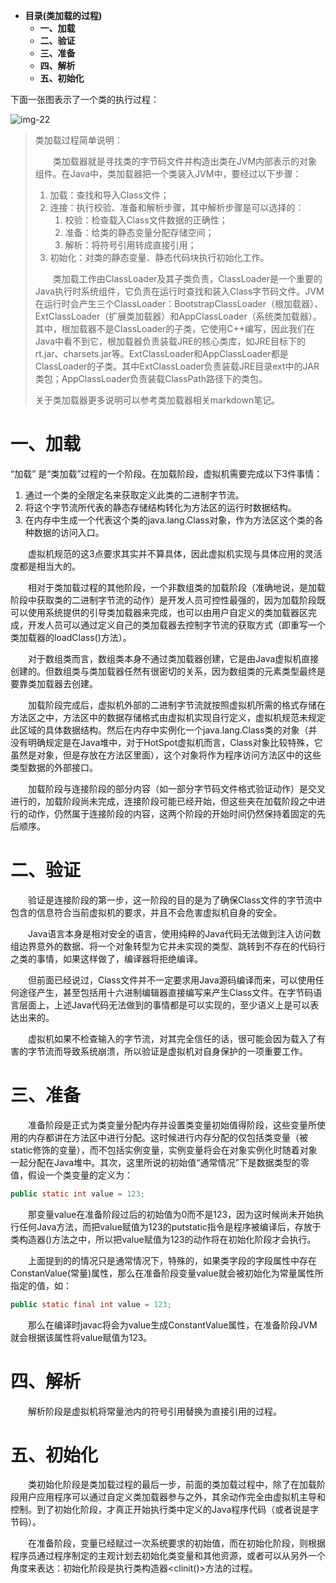 + **目录(类加载的过程)**
  + **一、加载**
  + **二、验证**
  + **三、准备**
  + **四、解析**
  + **五、初始化**

下面一张图表示了一个类的执行过程：

![img-22](https://note.youdao.com/yws/api/personal/file/6F7A400A5277497BBC40F0FC0C3798E6?method=download&shareKey=97954e12a5401139290ddd383c6450a0)

> 类加载过程简单说明：
>
> &emsp;&emsp;类加载器就是寻找类的字节码文件并构造出类在JVM内部表示的对象组件。在Java中，类加载器把一个类装入JVM中，要经过以下步骤：
>
> 1. 加载：查找和导入Class文件；
> 2. 连接：执行校验、准备和解析步骤，其中解析步骤是可以选择的：
>    1. 校验：检查载入Class文件数据的正确性；
>    2. 准备：给类的静态变量分配存储空间；
>    3. 解析：将符号引用转成直接引用；
> 3. 初始化：对类的静态变量、静态代码块执行初始化工作。
>
> &emsp;&emsp;类加载工作由ClassLoader及其子类负责，ClassLoader是一个重要的Java执行时系统组件，它负责在运行时查找和装入Class字节码文件。JVM在运行时会产生三个ClassLoader：BootstrapClassLoader（根加载器）、ExtClassLoader（扩展类加载器）和AppClassLoader（系统类加载器）。其中，根加载器不是ClassLoader的子类，它使用C++编写，因此我们在Java中看不到它，根加载器负责装载JRE的核心类库，如JRE目标下的rt.jar、charsets.jar等。ExtClassLoader和AppClassLoader都是ClassLoader的子类。其中ExtClassLoader负责装载JRE目录ext中的JAR类包；AppClassLoader负责装载ClassPath路径下的类包。
>
> 关于类加载器更多说明可以参考类加载器相关markdown笔记。

# 一、加载

“加载” 是“类加载”过程的一个阶段。在加载阶段，虚拟机需要完成以下3件事情：

1. 通过一个类的全限定名来获取定义此类的二进制字节流。
2. 将这个字节流所代表的静态存储结构转化为方法区的运行时数据结构。
3. 在内存中生成一个代表这个类的java.lang.Class对象，作为方法区这个类的各种数据的访问入口。

&emsp;&emsp;虚拟机规范的这3点要求其实并不算具体，因此虚拟机实现与具体应用的灵活度都是相当大的。

&emsp;&emsp;相对于类加载过程的其他阶段，一个非数组类的加载阶段（准确地说，是加载阶段中获取类的二进制字节流的动作）是开发人员可控性最强的，因为加载阶段既可以使用系统提供的引导类加载器来完成，也可以由用户自定义的类加载器区完成，开发人员可以通过定义自己的类加载器去控制字节流的获取方式（即重写一个类加载器的loadClass()方法）。

&emsp;&emsp;对于数组类而言，数组类本身不通过类加载器创建，它是由Java虚拟机直接创建的。但数组类与类加载器任然有很密切的关系，因为数组类的元素类型最终是要靠类加载器去创建。

&emsp;&emsp;加载阶段完成后，虚拟机外部的二进制字节流就按照虚拟机所需的格式存储在方法区之中，方法区中的数据存储格式由虚拟机实现自行定义，虚拟机规范未规定此区域的具体数据结构。然后在内存中实例化一个java.lang.Class类的对象（并没有明确规定是在Java堆中，对于HotSpot虚拟机而言，Class对象比较特殊，它虽然是对象，但是存放在方法区里面），这个对象将作为程序访问方法区中的这些类型数据的外部接口。

&emsp;&emsp;加载阶段与连接阶段的部分内容（如一部分字节码文件格式验证动作）是交叉进行的，加载阶段尚未完成，连接阶段可能已经开始，但这些夹在加载阶段之中进行的动作，仍然属于连接阶段的内容，这两个阶段的开始时间仍然保持着固定的先后顺序。

# 二、验证

&emsp;&emsp;验证是连接阶段的第一步，这一阶段的目的是为了确保Class文件的字节流中包含的信息符合当前虚拟机的要求，并且不会危害虚拟机自身的安全。

&emsp;&emsp;Java语言本身是相对安全的语言，使用纯粹的Java代码无法做到注入访问数组边界意外的数据、将一个对象转型为它并未实现的类型、跳转到不存在的代码行之类的事情，如果这样做了，编译器将拒绝编译。

&emsp;&emsp;但前面已经说过，Class文件并不一定要求用Java源码编译而来，可以使用任何途径产生，甚至包括用十六进制编辑器直接编写来产生Class文件。在字节码语言层面上，上述Java代码无法做到的事情都是可以实现的，至少语义上是可以表达出来的。

&emsp;&emsp;虚拟机如果不检查输入的字节流，对其完全信任的话，很可能会因为载入了有害的字节流而导致系统崩溃，所以验证是虚拟机对自身保护的一项重要工作。

# 三、准备

&emsp;&emsp;准备阶段是正式为类变量分配内存并设置类变量初始值得阶段，这些变量所使用的内存都讲在方法区中进行分配。这时候进行内存分配的仅包括类变量（被static修饰的变量），而不包括实例变量，实例变量将会在对象实例化时随着对象一起分配在Java堆中。其次，这里所说的初始值“通常情况”下是数据类型的零值，假设一个类变量的定义为：

```java
public static int value = 123;
```

&emsp;&emsp;那变量value在准备阶段过后的初始值为0而不是123，因为这时候尚未开始执行任何Java方法，而把value赋值为123的putstatic指令是程序被编译后，存放于类构造器<clinit>()方法之中，所以把value赋值为123的动作将在初始化阶段才会执行。

&emsp;&emsp;上面提到的的情况只是通常情况下，特殊的，如果类字段的字段属性中存在ConstanValue(常量)属性，那么在准备阶段变量value就会被初始化为常量属性所指定的值，如：

```java
public static final int value = 123;
```

&emsp;&emsp;那么在编译时javac将会为value生成ConstantValue属性，在准备阶段JVM就会根据该属性将value赋值为123。

# 四、解析

&emsp;&emsp;解析阶段是虚拟机将常量池内的符号引用替换为直接引用的过程。

# 五、初始化

&emsp;&emsp;类初始化阶段是类加载过程的最后一步，前面的类加载过程中，除了在加载阶段用户应用程序可以通过自定义类加载器参与之外，其余动作完全由虚拟机主导和控制。到了初始化阶段，才真正开始执行类中定义的Java程序代码（或者说是字节码）。

&emsp;&emsp;在准备阶段，变量已经赋过一次系统要求的初始值，而在初始化阶段，则根据程序员通过程序制定的主观计划去初始化类变量和其他资源，或者可以从另外一个角度来表达：初始化阶段是执行类构造器<clinit()>方法的过程。